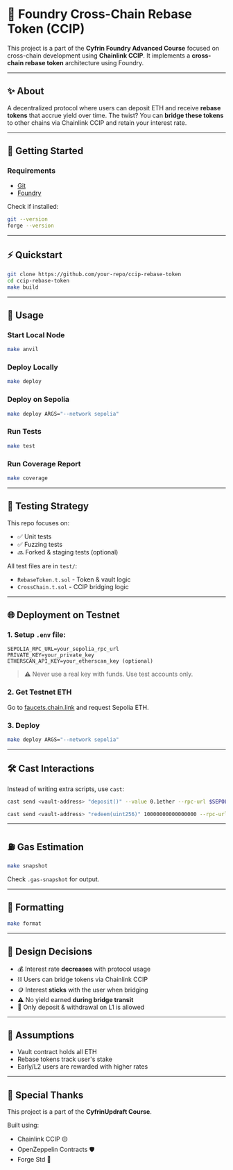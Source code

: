 
# 🧪 Foundry Cross-Chain Rebase Token (CCIP)

This project is a part of the **Cyfrin Foundry Advanced Course** focused on cross-chain development using **Chainlink CCIP**. It implements a **cross-chain rebase token** architecture using Foundry.

---

## ✨ About

A decentralized protocol where users can deposit ETH and receive **rebase tokens** that accrue yield over time. The twist? You can **bridge these tokens** to other chains via Chainlink CCIP and retain your interest rate.

---

## 🧰 Getting Started

### Requirements

- [Git](https://git-scm.com/)
- [Foundry](https://book.getfoundry.sh/getting-started/installation)

Check if installed:
```bash
git --version
forge --version
````

---

## ⚡ Quickstart

```bash
git clone https://github.com/your-repo/ccip-rebase-token
cd ccip-rebase-token
make build
```

---

## 🚀 Usage

### Start Local Node

```bash
make anvil
```

### Deploy Locally

```bash
make deploy
```

### Deploy on Sepolia

```bash
make deploy ARGS="--network sepolia"
```

### Run Tests

```bash
make test
```

### Run Coverage Report

```bash
make coverage
```

---

## 🧪 Testing Strategy

This repo focuses on:

* ✅ Unit tests
* ✅ Fuzzing tests
* 🔜 Forked & staging tests (optional)

All test files are in `test/`:

* `RebaseToken.t.sol` - Token & vault logic
* `CrossChain.t.sol` - CCIP bridging logic

---

## 🌐 Deployment on Testnet

### 1. Setup `.env` file:

```dotenv
SEPOLIA_RPC_URL=your_sepolia_rpc_url
PRIVATE_KEY=your_private_key
ETHERSCAN_API_KEY=your_etherscan_key (optional)
```

> ⚠️ Never use a real key with funds. Use test accounts only.

### 2. Get Testnet ETH

Go to [faucets.chain.link](https://faucets.chain.link/sepolia) and request Sepolia ETH.

### 3. Deploy

```bash
make deploy ARGS="--network sepolia"
```

---

## 🛠 Cast Interactions

Instead of writing extra scripts, use `cast`:

```bash
cast send <vault-address> "deposit()" --value 0.1ether --rpc-url $SEPOLIA_RPC_URL --private-key $PRIVATE_KEY
```

```bash
cast send <vault-address> "redeem(uint256)" 10000000000000000 --rpc-url $SEPOLIA_RPC_URL --private-key $PRIVATE_KEY
```

---

## ⛽ Gas Estimation

```bash
make snapshot
```

Check `.gas-snapshot` for output.

---

## 🎨 Formatting

```bash
make format
```

---

## 📌 Design Decisions

* 💰 Interest rate **decreases** with protocol usage
* ⛓️ Users can bridge tokens via Chainlink CCIP
* 🪙 Interest **sticks** with the user when bridging
* ⚠️ No yield earned **during bridge transit**
* 🔁 Only deposit & withdrawal on L1 is allowed

---

## 🧠 Assumptions

* Vault contract holds all ETH
* Rebase tokens track user's stake
* Early/L2 users are rewarded with higher rates

---

## 🙌 Special Thanks

This project is a part of the **CyfrinUpdraft Course**.

Built using:

* Chainlink CCIP 🟡
* OpenZeppelin Contracts 🛡️
* Forge Std 🧪
